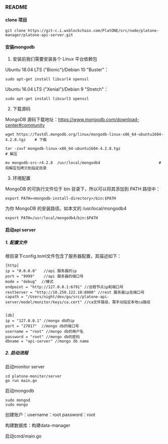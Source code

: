 ### README

#### clone 项目

`
git clone https://git-c.i.wxblockchain.com/PlatONE/src/node/platone-manager/platone-api-server.git
`
#### 安装mongodb

1. 安装前我们需要安装各个 Linux 平台依赖包

Ubuntu 18.04 LTS ("Bionic")/Debian 10 "Buster"：

`
sudo apt-get install libcurl4 openssl
`


Ubuntu 16.04 LTS ("Xenial")/Debian 9 "Stretch"：

`
sudo apt-get install libcurl3 openssl
`

2. 下载源码

MongoDB 源码下载地址：https://www.mongodb.com/download-center#community

`
wget https://fastdl.mongodb.org/linux/mongodb-linux-x86_64-ubuntu1604-4.2.8.tgz    # 下载
`

`
tar -zxvf mongodb-linux-x86_64-ubuntu1604-4.2.8.tgz                                    # 解压
`

`
mv mongodb-src-r4.2.8  /usr/local/mongodb4                          # 将解压包拷贝到指定目录
`

3. 环境配置

MongoDB 的可执行文件位于 bin 目录下，所以可以将其添加到 PATH 路径中：

`
export PATH=<mongodb-install-directory>/bin:$PATH
`

 <mongodb-install-directory> 为你 MongoDB 的安装路径。如本文的 /usr/local/mongodb4 
 
 `
 export PATH=/usr/local/mongodb4/bin:$PATH
 `
#### 启动api server
##### 1. 配置文件
根目录下config.toml文件包含了服务器配置，其描述如下：
```
[http]
ip = "0.0.0.0"   //api 服务器的ip
port = "9999"    //api 服务器的端口号
mode = "debug"  //模式
endpoint = "http://127.0.0.1:6791" //远程节点ip和端口号
restServer = "http://10.250.122.10:8000" //rest 服务器ip及端口号
capath = "/Users/night/dev/go/src/platone-api-server/model/monitor/keys/ca.cert" //ca文件路径，需手动指定本地ca路径


[db]
ip = "127.0.0.1" //mongo db的ip
port = "27017"  //mongo db的端口号
username = "root" //mongo db的用户名
password = "root" //mongo db的密码
dbname = "api-server" //mongo db name
```
##### 2. 启动流程

启动monitor server
```
cd platone-moniter/server
go run main.go
```

启动mongodb
```
sudo mongod
sudo mongo
```

创建账户：username：root password：root

构建数据库：构建data-manager

启动cmd/main.go

